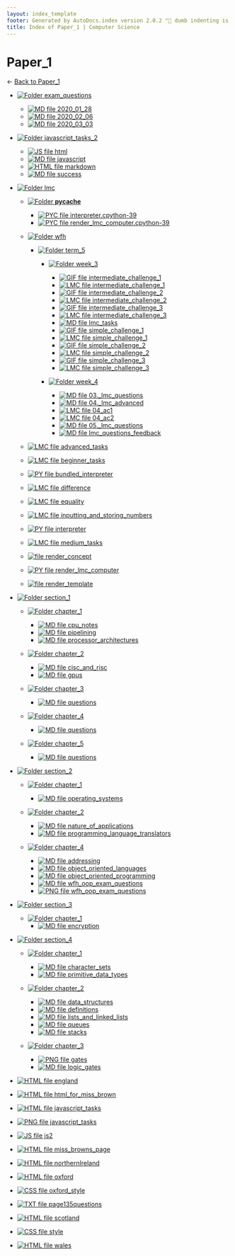```yaml
---
layout: index_template
footer: Generated by AutoDocs.index version 2.0.2 "🦀 dumb indenting is gone 🦀" ⓒ Starwort, 2020
title: Index of Paper_1 | Computer Science
---
```


# Paper_1

← [Back to Paper_1](..)

- [![Folder](https://starwort.github.io/computer-science/icon-folder.png) exam_questions](Paper_1/exam_questions)
  - [![MD file](https://img.icons8.com/windows/512/4a90e2/regular-document.png) 2020_01_28](Paper_1/exam_questions/2020_01_28.md)
  - [![MD file](https://img.icons8.com/windows/512/4a90e2/regular-document.png) 2020_02_06](Paper_1/exam_questions/2020_02_06.md)
  - [![MD file](https://img.icons8.com/windows/512/4a90e2/regular-document.png) 2020_03_03](Paper_1/exam_questions/2020_03_03.md)

- [![Folder](https://starwort.github.io/computer-science/icon-folder.png) javascript_tasks_2](Paper_1/javascript_tasks_2)
  - [![JS file](https://img.icons8.com/windows/512/4a90e2/js.png) html](Paper_1/javascript_tasks_2/html.js)
  - [![MD file](https://img.icons8.com/windows/512/4a90e2/regular-document.png) javascript](Paper_1/javascript_tasks_2/javascript.md)
  - [![HTML file](https://img.icons8.com/windows/512/4a90e2/regular-document.png) markdown](Paper_1/javascript_tasks_2/markdown.html)
  - [![MD file](https://img.icons8.com/windows/512/4a90e2/regular-document.png) success](Paper_1/javascript_tasks_2/success.md)

- [![Folder](https://starwort.github.io/computer-science/icon-folder.png) lmc](Paper_1/lmc)
  - [![Folder](https://starwort.github.io/computer-science/icon-folder.png) __pycache__](Paper_1/lmc/__pycache__)
    - [![PYC file](https://img.icons8.com/windows/512/4a90e2/important-file.png) interpreter.cpython-39](Paper_1/lmc/__pycache__/interpreter.cpython-39.pyc)
    - [![PYC file](https://img.icons8.com/windows/512/4a90e2/important-file.png) render_lmc_computer.cpython-39](Paper_1/lmc/__pycache__/render_lmc_computer.cpython-39.pyc)

  - [![Folder](https://starwort.github.io/computer-science/icon-folder.png) wfh](Paper_1/lmc/wfh)
    - [![Folder](https://starwort.github.io/computer-science/icon-folder.png) term_5](Paper_1/lmc/wfh/term_5)
      - [![Folder](https://starwort.github.io/computer-science/icon-folder.png) week_3](Paper_1/lmc/wfh/term_5/week_3)
        - [![GIF file](https://img.icons8.com/windows/512/4a90e2/image-document.png) intermediate_challenge_1](Paper_1/lmc/wfh/term_5/week_3/intermediate_challenge_1.gif)
        - [![LMC file](https://starwort.github.io/computer-science/icon-lmc.png) intermediate_challenge_1](Paper_1/lmc/wfh/term_5/week_3/intermediate_challenge_1.lmc)
        - [![GIF file](https://img.icons8.com/windows/512/4a90e2/image-document.png) intermediate_challenge_2](Paper_1/lmc/wfh/term_5/week_3/intermediate_challenge_2.gif)
        - [![LMC file](https://starwort.github.io/computer-science/icon-lmc.png) intermediate_challenge_2](Paper_1/lmc/wfh/term_5/week_3/intermediate_challenge_2.lmc)
        - [![GIF file](https://img.icons8.com/windows/512/4a90e2/image-document.png) intermediate_challenge_3](Paper_1/lmc/wfh/term_5/week_3/intermediate_challenge_3.gif)
        - [![LMC file](https://starwort.github.io/computer-science/icon-lmc.png) intermediate_challenge_3](Paper_1/lmc/wfh/term_5/week_3/intermediate_challenge_3.lmc)
        - [![MD file](https://img.icons8.com/windows/512/4a90e2/regular-document.png) lmc_tasks](Paper_1/lmc/wfh/term_5/week_3/lmc_tasks.md)
        - [![GIF file](https://img.icons8.com/windows/512/4a90e2/image-document.png) simple_challenge_1](Paper_1/lmc/wfh/term_5/week_3/simple_challenge_1.gif)
        - [![LMC file](https://starwort.github.io/computer-science/icon-lmc.png) simple_challenge_1](Paper_1/lmc/wfh/term_5/week_3/simple_challenge_1.lmc)
        - [![GIF file](https://img.icons8.com/windows/512/4a90e2/image-document.png) simple_challenge_2](Paper_1/lmc/wfh/term_5/week_3/simple_challenge_2.gif)
        - [![LMC file](https://starwort.github.io/computer-science/icon-lmc.png) simple_challenge_2](Paper_1/lmc/wfh/term_5/week_3/simple_challenge_2.lmc)
        - [![GIF file](https://img.icons8.com/windows/512/4a90e2/image-document.png) simple_challenge_3](Paper_1/lmc/wfh/term_5/week_3/simple_challenge_3.gif)
        - [![LMC file](https://starwort.github.io/computer-science/icon-lmc.png) simple_challenge_3](Paper_1/lmc/wfh/term_5/week_3/simple_challenge_3.lmc)

      - [![Folder](https://starwort.github.io/computer-science/icon-folder.png) week_4](Paper_1/lmc/wfh/term_5/week_4)
        - [![MD file](https://img.icons8.com/windows/512/4a90e2/regular-document.png) 03._lmc_questions](Paper_1/lmc/wfh/term_5/week_4/03._lmc_questions.md)
        - [![MD file](https://img.icons8.com/windows/512/4a90e2/regular-document.png) 04._lmc_advanced](Paper_1/lmc/wfh/term_5/week_4/04._lmc_advanced.md)
        - [![LMC file](https://starwort.github.io/computer-science/icon-lmc.png) 04_ac1](Paper_1/lmc/wfh/term_5/week_4/04_ac1.lmc)
        - [![LMC file](https://starwort.github.io/computer-science/icon-lmc.png) 04_ac2](Paper_1/lmc/wfh/term_5/week_4/04_ac2.lmc)
        - [![MD file](https://img.icons8.com/windows/512/4a90e2/regular-document.png) 05._lmc_questions](Paper_1/lmc/wfh/term_5/week_4/05._lmc_questions.md)
        - [![MD file](https://img.icons8.com/windows/512/4a90e2/regular-document.png) lmc_questions_feedback](Paper_1/lmc/wfh/term_5/week_4/lmc_questions_feedback.md)



  - [![LMC file](https://starwort.github.io/computer-science/icon-lmc.png) advanced_tasks](Paper_1/lmc/advanced_tasks.lmc)
  - [![LMC file](https://starwort.github.io/computer-science/icon-lmc.png) beginner_tasks](Paper_1/lmc/beginner_tasks.lmc)
  - [![PY file](https://img.icons8.com/windows/512/4a90e2/py.png) bundled_interpreter](Paper_1/lmc/bundled_interpreter.py)
  - [![LMC file](https://starwort.github.io/computer-science/icon-lmc.png) difference](Paper_1/lmc/difference.lmc)
  - [![LMC file](https://starwort.github.io/computer-science/icon-lmc.png) equality](Paper_1/lmc/equality.lmc)
  - [![LMC file](https://starwort.github.io/computer-science/icon-lmc.png) inputting_and_storing_numbers](Paper_1/lmc/inputting_and_storing_numbers.lmc)
  - [![PY file](https://img.icons8.com/windows/512/4a90e2/py.png) interpreter](Paper_1/lmc/interpreter.py)
  - [![LMC file](https://starwort.github.io/computer-science/icon-lmc.png) medium_tasks](Paper_1/lmc/medium_tasks.lmc)
  - [![ file](https://img.icons8.com/windows/512/4a90e2/binary-file.png) render_concept](Paper_1/lmc/render_concept)
  - [![PY file](https://img.icons8.com/windows/512/4a90e2/py.png) render_lmc_computer](Paper_1/lmc/render_lmc_computer.py)
  - [![ file](https://img.icons8.com/windows/512/4a90e2/binary-file.png) render_template](Paper_1/lmc/render_template)

- [![Folder](https://starwort.github.io/computer-science/icon-folder.png) section_1](Paper_1/section_1)
  - [![Folder](https://starwort.github.io/computer-science/icon-folder.png) chapter_1](Paper_1/section_1/chapter_1)
    - [![MD file](https://img.icons8.com/windows/512/4a90e2/regular-document.png) cpu_notes](Paper_1/section_1/chapter_1/cpu_notes.md)
    - [![MD file](https://img.icons8.com/windows/512/4a90e2/regular-document.png) pipelining](Paper_1/section_1/chapter_1/pipelining.md)
    - [![MD file](https://img.icons8.com/windows/512/4a90e2/regular-document.png) processor_architectures](Paper_1/section_1/chapter_1/processor_architectures.md)

  - [![Folder](https://starwort.github.io/computer-science/icon-folder.png) chapter_2](Paper_1/section_1/chapter_2)
    - [![MD file](https://img.icons8.com/windows/512/4a90e2/regular-document.png) cisc_and_risc](Paper_1/section_1/chapter_2/cisc_and_risc.md)
    - [![MD file](https://img.icons8.com/windows/512/4a90e2/regular-document.png) gpus](Paper_1/section_1/chapter_2/gpus.md)

  - [![Folder](https://starwort.github.io/computer-science/icon-folder.png) chapter_3](Paper_1/section_1/chapter_3)
    - [![MD file](https://img.icons8.com/windows/512/4a90e2/regular-document.png) questions](Paper_1/section_1/chapter_3/questions.md)

  - [![Folder](https://starwort.github.io/computer-science/icon-folder.png) chapter_4](Paper_1/section_1/chapter_4)
    - [![MD file](https://img.icons8.com/windows/512/4a90e2/regular-document.png) questions](Paper_1/section_1/chapter_4/questions.md)

  - [![Folder](https://starwort.github.io/computer-science/icon-folder.png) chapter_5](Paper_1/section_1/chapter_5)
    - [![MD file](https://img.icons8.com/windows/512/4a90e2/regular-document.png) questions](Paper_1/section_1/chapter_5/questions.md)


- [![Folder](https://starwort.github.io/computer-science/icon-folder.png) section_2](Paper_1/section_2)
  - [![Folder](https://starwort.github.io/computer-science/icon-folder.png) chapter_1](Paper_1/section_2/chapter_1)
    - [![MD file](https://img.icons8.com/windows/512/4a90e2/regular-document.png) operating_systems](Paper_1/section_2/chapter_1/operating_systems.md)

  - [![Folder](https://starwort.github.io/computer-science/icon-folder.png) chapter_2](Paper_1/section_2/chapter_2)
    - [![MD file](https://img.icons8.com/windows/512/4a90e2/regular-document.png) nature_of_applications](Paper_1/section_2/chapter_2/nature_of_applications.md)
    - [![MD file](https://img.icons8.com/windows/512/4a90e2/regular-document.png) programming_language_translators](Paper_1/section_2/chapter_2/programming_language_translators.md)

  - [![Folder](https://starwort.github.io/computer-science/icon-folder.png) chapter_4](Paper_1/section_2/chapter_4)
    - [![MD file](https://img.icons8.com/windows/512/4a90e2/regular-document.png) addressing](Paper_1/section_2/chapter_4/addressing.md)
    - [![MD file](https://img.icons8.com/windows/512/4a90e2/regular-document.png) object_oriented_languages](Paper_1/section_2/chapter_4/object_oriented_languages.md)
    - [![MD file](https://img.icons8.com/windows/512/4a90e2/regular-document.png) object_oriented_programming](Paper_1/section_2/chapter_4/object_oriented_programming.md)
    - [![MD file](https://img.icons8.com/windows/512/4a90e2/regular-document.png) wfh_oop_exam_questions](Paper_1/section_2/chapter_4/wfh_oop_exam_questions.md)
    - [![PNG file](https://img.icons8.com/windows/512/4a90e2/image-document.png) wfh_oop_exam_questions](Paper_1/section_2/chapter_4/wfh_oop_exam_questions.png)


- [![Folder](https://starwort.github.io/computer-science/icon-folder.png) section_3](Paper_1/section_3)
  - [![Folder](https://starwort.github.io/computer-science/icon-folder.png) chapter_1](Paper_1/section_3/chapter_1)
    - [![MD file](https://img.icons8.com/windows/512/4a90e2/regular-document.png) encryption](Paper_1/section_3/chapter_1/encryption.md)


- [![Folder](https://starwort.github.io/computer-science/icon-folder.png) section_4](Paper_1/section_4)
  - [![Folder](https://starwort.github.io/computer-science/icon-folder.png) chapter_1](Paper_1/section_4/chapter_1)
    - [![MD file](https://img.icons8.com/windows/512/4a90e2/regular-document.png) character_sets](Paper_1/section_4/chapter_1/character_sets.md)
    - [![MD file](https://img.icons8.com/windows/512/4a90e2/regular-document.png) primitive_data_types](Paper_1/section_4/chapter_1/primitive_data_types.md)

  - [![Folder](https://starwort.github.io/computer-science/icon-folder.png) chapter_2](Paper_1/section_4/chapter_2)
    - [![MD file](https://img.icons8.com/windows/512/4a90e2/regular-document.png) data_structures](Paper_1/section_4/chapter_2/data_structures.md)
    - [![MD file](https://img.icons8.com/windows/512/4a90e2/regular-document.png) definitions](Paper_1/section_4/chapter_2/definitions.md)
    - [![MD file](https://img.icons8.com/windows/512/4a90e2/regular-document.png) lists_and_linked_lists](Paper_1/section_4/chapter_2/lists_and_linked_lists.md)
    - [![MD file](https://img.icons8.com/windows/512/4a90e2/regular-document.png) queues](Paper_1/section_4/chapter_2/queues.md)
    - [![MD file](https://img.icons8.com/windows/512/4a90e2/regular-document.png) stacks](Paper_1/section_4/chapter_2/stacks.md)

  - [![Folder](https://starwort.github.io/computer-science/icon-folder.png) chapter_3](Paper_1/section_4/chapter_3)
    - [![PNG file](https://img.icons8.com/windows/512/4a90e2/image-document.png) gates](Paper_1/section_4/chapter_3/gates.png)
    - [![MD file](https://img.icons8.com/windows/512/4a90e2/regular-document.png) logic_gates](Paper_1/section_4/chapter_3/logic_gates.md)


- [![HTML file](https://img.icons8.com/windows/512/4a90e2/regular-document.png) england](Paper_1/england.html)
- [![HTML file](https://img.icons8.com/windows/512/4a90e2/regular-document.png) html_for_miss_brown](Paper_1/html_for_miss_brown.html)
- [![HTML file](https://img.icons8.com/windows/512/4a90e2/regular-document.png) javascript_tasks](Paper_1/javascript_tasks.html)
- [![PNG file](https://img.icons8.com/windows/512/4a90e2/image-document.png) javascript_tasks](Paper_1/javascript_tasks.png)
- [![JS file](https://img.icons8.com/windows/512/4a90e2/js.png) js2](Paper_1/js2.js)
- [![HTML file](https://img.icons8.com/windows/512/4a90e2/regular-document.png) miss_browns_page](Paper_1/miss_browns_page.html)
- [![HTML file](https://img.icons8.com/windows/512/4a90e2/regular-document.png) northernIreland](Paper_1/northernIreland.html)
- [![HTML file](https://img.icons8.com/windows/512/4a90e2/regular-document.png) oxford](Paper_1/oxford.html)
- [![CSS file](https://img.icons8.com/windows/512/4a90e2/css.png) oxford_style](Paper_1/oxford_style.css)
- [![TXT file](https://img.icons8.com/windows/512/4a90e2/document.png) page135questions](Paper_1/page135questions.txt)
- [![HTML file](https://img.icons8.com/windows/512/4a90e2/regular-document.png) scotland](Paper_1/scotland.html)
- [![CSS file](https://img.icons8.com/windows/512/4a90e2/css.png) style](Paper_1/style.css)
- [![HTML file](https://img.icons8.com/windows/512/4a90e2/regular-document.png) wales](Paper_1/wales.html)
